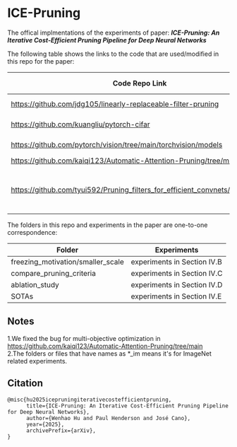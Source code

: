 # ICE-Pruning

The offical implmentations of the experiments of paper: <em><strong>ICE-Pruning: An Iterative Cost-Efficient Pruning Pipeline for Deep Neural Networks</em></strong>

The following table shows the links to the code that are used/modified in this repo for the paper:

|Code Repo Link|Used/Modified for|
|--------------|-----------------|
|https://github.com/jdg105/linearly-replaceable-filter-pruning|ResNet-152 model|
|https://github.com/kuangliu/pytorch-cifar |MobileNetV2 model|
|https://github.com/pytorch/vision/tree/main/torchvision/models|other models in this paper|
|https://github.com/kaiqi123/Automatic-Attention-Pruning/tree/main|AAP|
|https://github.com/tyui592/Pruning_filters_for_efficient_convnets/tree/master|L1 norm filter pruning and other pruning underlying code|

The folders in this repo and experiments in the paper are one-to-one correspondence:

|Folder|Experiments|
|------|-----------|
|freezing_motivation/smaller_scale|experiments in Section IV.B|
|compare_pruning_criteria|experiments in Section IV.C|
|ablation_study|experiments in Section IV.D|
|SOTAs|experiments in Section IV.E|

## Notes
1.We fixed the bug for multi-objective optimization in https://github.com/kaiqi123/Automatic-Attention-Pruning/tree/main<br>
2.The folders or files that have names as *_im means it's for ImageNet related experiments.
## Citation

```
@misc{hu2025icepruningiterativecostefficientpruning,
      title={ICE-Pruning: An Iterative Cost-Efficient Pruning Pipeline for Deep Neural Networks}, 
      author={Wenhao Hu and Paul Henderson and José Cano},
      year={2025},
      archivePrefix={arXiv},
}
```




